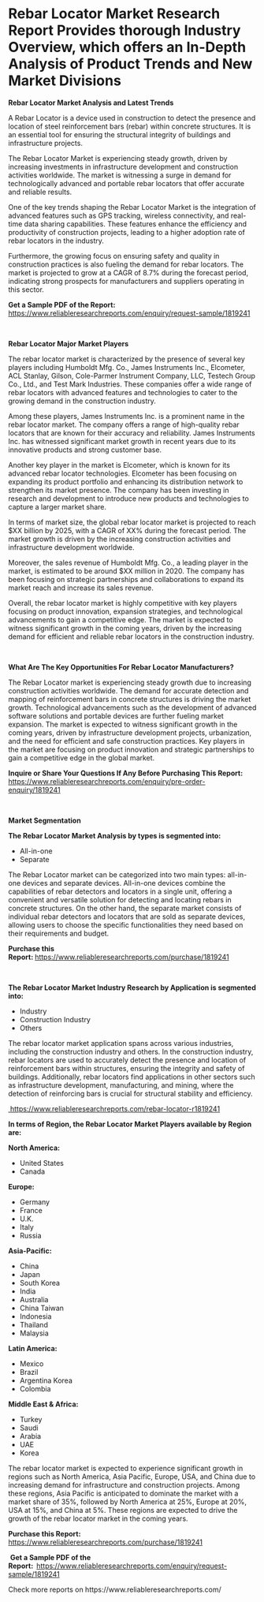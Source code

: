 <p><h1>Rebar Locator Market Research Report Provides thorough Industry Overview, which offers an In-Depth Analysis of Product Trends and New Market Divisions</h1></p><p><strong>Rebar Locator Market Analysis and Latest Trends</strong></p>
<p><p>A Rebar Locator is a device used in construction to detect the presence and location of steel reinforcement bars (rebar) within concrete structures. It is an essential tool for ensuring the structural integrity of buildings and infrastructure projects.</p><p>The Rebar Locator Market is experiencing steady growth, driven by increasing investments in infrastructure development and construction activities worldwide. The market is witnessing a surge in demand for technologically advanced and portable rebar locators that offer accurate and reliable results.</p><p>One of the key trends shaping the Rebar Locator Market is the integration of advanced features such as GPS tracking, wireless connectivity, and real-time data sharing capabilities. These features enhance the efficiency and productivity of construction projects, leading to a higher adoption rate of rebar locators in the industry.</p><p>Furthermore, the growing focus on ensuring safety and quality in construction practices is also fueling the demand for rebar locators. The market is projected to grow at a CAGR of 8.7% during the forecast period, indicating strong prospects for manufacturers and suppliers operating in this sector.</p></p>
<p><strong>Get a Sample PDF of the Report:&nbsp;</strong> <a href="https://www.reliableresearchreports.com/enquiry/request-sample/1819241">https://www.reliableresearchreports.com/enquiry/request-sample/1819241</a></p>
<p>&nbsp;</p>
<p><strong>Rebar Locator Major Market Players</strong></p>
<p><p>The rebar locator market is characterized by the presence of several key players including Humboldt Mfg. Co., James Instruments Inc., Elcometer, ACL Stanlay, Gilson, Cole-Parmer Instrument Company, LLC, Testech Group Co., Ltd., and Test Mark Industries. These companies offer a wide range of rebar locators with advanced features and technologies to cater to the growing demand in the construction industry.</p><p>Among these players, James Instruments Inc. is a prominent name in the rebar locator market. The company offers a range of high-quality rebar locators that are known for their accuracy and reliability. James Instruments Inc. has witnessed significant market growth in recent years due to its innovative products and strong customer base.</p><p>Another key player in the market is Elcometer, which is known for its advanced rebar locator technologies. Elcometer has been focusing on expanding its product portfolio and enhancing its distribution network to strengthen its market presence. The company has been investing in research and development to introduce new products and technologies to capture a larger market share.</p><p>In terms of market size, the global rebar locator market is projected to reach $XX billion by 2025, with a CAGR of XX% during the forecast period. The market growth is driven by the increasing construction activities and infrastructure development worldwide.</p><p>Moreover, the sales revenue of Humboldt Mfg. Co., a leading player in the market, is estimated to be around $XX million in 2020. The company has been focusing on strategic partnerships and collaborations to expand its market reach and increase its sales revenue.</p><p>Overall, the rebar locator market is highly competitive with key players focusing on product innovation, expansion strategies, and technological advancements to gain a competitive edge. The market is expected to witness significant growth in the coming years, driven by the increasing demand for efficient and reliable rebar locators in the construction industry.</p></p>
<p>&nbsp;</p>
<p><strong>What Are The Key Opportunities For Rebar Locator Manufacturers?</strong></p>
<p><p>The Rebar Locator market is experiencing steady growth due to increasing construction activities worldwide. The demand for accurate detection and mapping of reinforcement bars in concrete structures is driving the market growth. Technological advancements such as the development of advanced software solutions and portable devices are further fueling market expansion. The market is expected to witness significant growth in the coming years, driven by infrastructure development projects, urbanization, and the need for efficient and safe construction practices. Key players in the market are focusing on product innovation and strategic partnerships to gain a competitive edge in the global market.</p></p>
<p><strong>Inquire or Share Your Questions If Any Before Purchasing This Report:</strong> <a href="https://www.reliableresearchreports.com/enquiry/pre-order-enquiry/1819241">https://www.reliableresearchreports.com/enquiry/pre-order-enquiry/1819241</a></p>
<p>&nbsp;</p>
<p><strong>Market Segmentation</strong></p>
<p><strong>The Rebar Locator Market Analysis by types is segmented into:</strong></p>
<p><ul><li>All-in-one</li><li>Separate</li></ul></p>
<p><p>The Rebar Locator market can be categorized into two main types: all-in-one devices and separate devices. All-in-one devices combine the capabilities of rebar detectors and locators in a single unit, offering a convenient and versatile solution for detecting and locating rebars in concrete structures. On the other hand, the separate market consists of individual rebar detectors and locators that are sold as separate devices, allowing users to choose the specific functionalities they need based on their requirements and budget.</p></p>
<p><strong>Purchase this Report:&nbsp;</strong><a href="https://www.reliableresearchreports.com/purchase/1819241">https://www.reliableresearchreports.com/purchase/1819241</a></p>
<p>&nbsp;</p>
<p><strong>The Rebar Locator Market Industry Research by Application is segmented into:</strong></p>
<p><ul><li>Industry</li><li>Construction Industry</li><li>Others</li></ul></p>
<p><p>The rebar locator market application spans across various industries, including the construction industry and others. In the construction industry, rebar locators are used to accurately detect the presence and location of reinforcement bars within structures, ensuring the integrity and safety of buildings. Additionally, rebar locators find applications in other sectors such as infrastructure development, manufacturing, and mining, where the detection of reinforcing bars is crucial for structural stability and efficiency.</p></p>
<p><a href="https://www.reliableresearchreports.com/rebar-locator-r1819241">&nbsp;https://www.reliableresearchreports.com/rebar-locator-r1819241</a></p>
<p><strong>In terms of Region, the Rebar Locator Market Players available by Region are:</strong></p>
<p>
    <p> <strong> North America: </strong>
        <ul>
            <li>United States</li>
            <li>Canada</li>
        </ul>
        </p> 
    <p> <strong> Europe: </strong>
        <ul>
            <li>Germany</li>
            <li>France</li>
            <li>U.K.</li>
            <li>Italy</li>
            <li>Russia</li>
        </ul>
        </p> 
    <p> <strong> Asia-Pacific: </strong>
        <ul>
            <li>China</li>
            <li>Japan</li>
            <li>South Korea</li>
            <li>India</li>
            <li>Australia</li>
            <li>China Taiwan</li>
            <li>Indonesia</li>
            <li>Thailand</li>
            <li>Malaysia</li>
        </ul>
        </p> 
    <p> <strong> Latin America: </strong>
        <ul>
            <li>Mexico</li>
            <li>Brazil</li>
            <li>Argentina Korea</li>
            <li>Colombia</li>
        </ul>
        </p> 
    <p> <strong> Middle East & Africa: </strong>
        <ul>
            <li>Turkey</li>
            <li>Saudi</li>
            <li>Arabia</li>
            <li>UAE</li>
            <li>Korea</li>
        </ul>
    </p>
    </p>
<p><p>The rebar locator market is expected to experience significant growth in regions such as North America, Asia Pacific, Europe, USA, and China due to increasing demand for infrastructure and construction projects. Among these regions, Asia Pacific is anticipated to dominate the market with a market share of 35%, followed by North America at 25%, Europe at 20%, USA at 15%, and China at 5%. These regions are expected to drive the growth of the rebar locator market in the coming years.</p></p>
<p><strong>Purchase this Report: </strong><a href="https://www.reliableresearchreports.com/purchase/1819241">https://www.reliableresearchreports.com/purchase/1819241</a></p>
<p>&nbsp;<strong>Get a Sample PDF of the Report:&nbsp;&nbsp;</strong><a href="https://www.reliableresearchreports.com/enquiry/request-sample/1819241">https://www.reliableresearchreports.com/enquiry/request-sample/1819241</a></p>
<p><strong></strong></p>
<p>Check more reports on https://www.reliableresearchreports.com/</p>